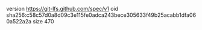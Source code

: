 version https://git-lfs.github.com/spec/v1
oid sha256:c58c57d0a8d09c3e115fe0adca243bece305633f49b25acabb1dfa060a522a2a
size 470
